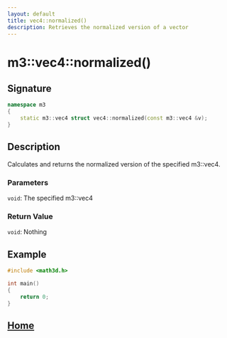```yaml
---
layout: default
title: vec4::normalized()
description: Retrieves the normalized version of a vector
---
```


# m3::vec4::normalized()

## Signature

```c++
namespace m3
{
    static m3::vec4 struct vec4::normalized(const m3::vec4 &v);
}
```

## Description

Calculates and returns the normalized version of the specified m3::vec4.

### Parameters

`void`: The specified m3::vec4

### Return Value

`void`: Nothing

## Example

```c++
#include <math3d.h>

int main()
{
    return 0;
}
```

## [Home](https://developergy.github.io/math3d/)